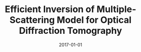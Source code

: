 ---
title: "Efficient Inversion of Multiple-Scattering Model for Optical Diffraction Tomography"
collection: publications
permalink: /publication/2017-01-01-Efficient-Inversion-of-Multiple-Scattering-Model-for-Optical-Diffraction-Tomography
category: 'journal'
date: 2017-01-01
venue: 'Optics Express'
citation: ' E. Soubies,  Pham T.-a.,  M. Unser, &quot;Efficient Inversion of Multiple-Scattering Model for Optical Diffraction Tomography.&quot; <i>Optics Express</i>, 25, 8, 21786--21800, September 4, 2017.'
---